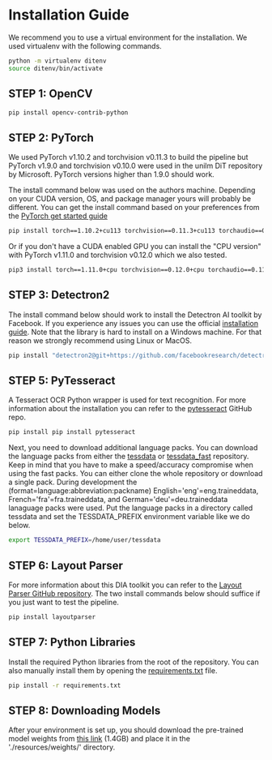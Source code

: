 # Installation Guide
We recommend you to use a virtual environment for the installation. We used virtualenv with the following commands.

```bash
python -m virtualenv ditenv
source ditenv/bin/activate
```

## STEP 1: OpenCV

```bash
pip install opencv-contrib-python
```

## STEP 2: PyTorch

We used PyTorch v1.10.2 and torchvision v0.11.3 to build the pipeline but PyTorch v1.9.0 and torchvision v0.10.0 were used in the unilm DiT repository by Microsoft. PyTorch versions higher than 1.9.0 should work.

The install command below was used on the authors machine. Depending on your CUDA version, OS, and package manager yours will probably be different. You can get the install command based on your preferences from the [PyTorch get started guide](https://pytorch.org/get-started/locally/)

```bash
pip install torch==1.10.2+cu113 torchvision==0.11.3+cu113 torchaudio==0.10.2+cu113 -f https://download.pytorch.org/whl/cu113/torch_stable.html
```

Or if you don't have a CUDA enabled GPU you can install the "CPU version" with PyTorch v1.11.0 and torchvision v0.12.0 which we also tested.

```bash
pip3 install torch==1.11.0+cpu torchvision==0.12.0+cpu torchaudio==0.11.0+cpu -f https://download.pytorch.org/whl/cpu/torch_stable.html
```

## STEP 3: Detectron2 

The install command below should work to install the Detectron AI toolkit by Facebook. If you experience any issues you can use the official [installation guide](https://detectron2.readthedocs.io/en/latest/tutorials/install.html). Note that the library is hard to install on a Windows machine. For that reason we strongly recommend using Linux or MacOS.

```bash
pip install "detectron2@git+https://github.com/facebookresearch/detectron2.git@v0.5#egg=detectron2"
```

## STEP 5: PyTesseract

A Tesseract OCR Python wrapper is used for text recognition. For more information about the installation you can refer to the [pytesseract](https://github.com/madmaze/pytesseract) GitHub repo.

```bash
pip install pip install pytesseract
```

Next, you need to download additional language packs. You can download the language packs from either the [tessdata](https://github.com/tesseract-ocr/tessdata) or [tessdata_fast](https://github.com/tesseract-ocr/tessdata_fast) repository. Keep in mind that you have to make a speed/accuracy compromise when using the fast packs. You can either clone the whole repository or download a single pack. During development the (format=language:abbreviation:packname) English='eng'=eng.traineddata, French='fra'=fra.traineddata, and German='deu'=deu.traineddata lanaguage packs were used. Put the language packs in a directory called tessdata and set the TESSDATA_PREFIX environment variable like we do below.

```bash
export TESSDATA_PREFIX=/home/user/tessdata
```

## STEP 6: Layout Parser

For more information about this DIA toolkit you can refer to the [Layout Parser GitHub repository](https://github.com/Layout-Parser/layout-parser). The two install commands below should suffice if you just want to test the pipeline.

```bash
pip install layoutparser
```

## STEP 7: Python Libraries

Install the required Python libraries from the root of the repository. You can also manually install them by opening the [requirements.txt](../requirements.txt) file.

```bash
pip install -r requirements.txt
```

## STEP 8: Downloading Models
After your environment is set up, you should download the pre-trained model weights from [this link](https://layoutlm.blob.core.windows.net/dit/dit-fts/publaynet_dit-l_cascade.pth) (1.4GB) and place it in the './resources/weights/' directory.

